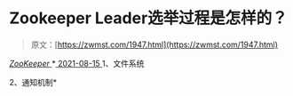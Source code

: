 <!--yml
category: 未分类
date: 0001-01-01 00:00:00
--->

# Zookeeper Leader选举过程是怎样的？

> 原文：[https://zwmst.com/1947.html](https://zwmst.com/1947.html)

   [ *ZooKeeper* ](https://zwmst.com/zookeeper)*[ <time datetime="2021-08-15T16:56:39+08:00"> 2021-08-15 </time> ](https://zwmst.com/1947.html)  1、文件系统

2、通知机制*